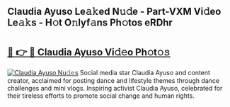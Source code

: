 ## Claudia Ayuso Le𝚊𝚔ed N𝚞𝚍e - Part-VXM Vi𝚍eo Le𝚊𝚔s - H𝚘t O𝚗lyf𝚊ns Ph𝚘tos eRDhr

# <h2><a href="http://hf391z2.feru.top/?c=Claudia+Ayuso">🔗 👉 🔴 Claudia Ayuso Vi𝚍𝚎o Ph𝚘t𝚘𝚜</a></h2>

[![Claudia Ayuso Nu𝚍𝚎s](https://i.imgur.com/0TWrTi3.gif)](http://hf391z2.feru.top/?c=Claudia+Ayuso)
Social media star Claudia Ayuso and content creator, acclaimed for posting dance and lifestyle themes through dance challenges and mini vlogs. Inspiring activist Claudia Ayuso, celebrated for their tireless efforts to promote social change and human rights. 

